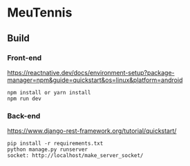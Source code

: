 # MeuTennis

## Build

### Front-end
https://reactnative.dev/docs/environment-setup?package-manager=npm&guide=quickstart&os=linux&platform=android
```
npm install or yarn install
npm run dev
```
### Back-end
https://www.django-rest-framework.org/tutorial/quickstart/
```
pip install -r requirements.txt
python manage.py runserver
socket: http://localhost/make_server_socket/

```


